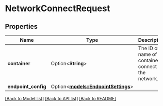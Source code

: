 # NetworkConnectRequest

## Properties

Name | Type | Description | Notes
------------ | ------------- | ------------- | -------------
**container** | Option<**String**> | The ID or name of the container to connect to the network. | [optional]
**endpoint_config** | Option<[**models::EndpointSettings**](EndpointSettings.md)> |  | [optional]

[[Back to Model list]](../README.md#documentation-for-models) [[Back to API list]](../README.md#documentation-for-api-endpoints) [[Back to README]](../README.md)


